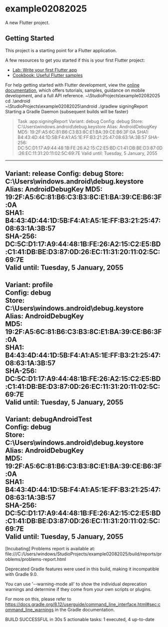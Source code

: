 # example02082025

A new Flutter project.

## Getting Started

This project is a starting point for a Flutter application.

A few resources to get you started if this is your first Flutter project:

- [Lab: Write your first Flutter app](https://docs.flutter.dev/get-started/codelab)
- [Cookbook: Useful Flutter samples](https://docs.flutter.dev/cookbook)

For help getting started with Flutter development, view the
[online documentation](https://docs.flutter.dev/), which offers tutorials,
samples, guidance on mobile development, and a full API reference.
~\StudioProjects\example02082025
cd .\android\
~\StudioProjects\example02082025\android
./gradlew signingReport
Starting a Gradle Daemon (subsequent builds will be faster)

> Task :app:signingReport
Variant: debug
Config: debug
Store: C:\Users\windows\.android\debug.keystore
Alias: AndroidDebugKey
MD5: 19:2F:A5:6C:81:B6:C3:B3:8C:E1:BA:39:CE:B6:3F:0A
SHA1: B4:43:4D:44:1D:5B:F4:A1:A5:1E:FF:B3:21:25:47:08:63:1A:3B:57
SHA-256: DC:5C:D1:17:A9:44:48:1B:FE:26:A2:15:C2:E5:BD:C1:41:DB:BE:D3:87:0D:26:EC:11:31:20:11:02:5C:69:7E
Valid until: Tuesday, 5 January, 2055
----------
Variant: release
Config: debug
Store: C:\Users\windows\.android\debug.keystore
Alias: AndroidDebugKey
MD5: 19:2F:A5:6C:81:B6:C3:B3:8C:E1:BA:39:CE:B6:3F:0A                                                                                                                                                                             
SHA1: B4:43:4D:44:1D:5B:F4:A1:A5:1E:FF:B3:21:25:47:08:63:1A:3B:57                                                                                                                                                                
SHA-256: DC:5C:D1:17:A9:44:48:1B:FE:26:A2:15:C2:E5:BD:C1:41:DB:BE:D3:87:0D:26:EC:11:31:20:11:02:5C:69:7E                                                                                                                         
Valid until: Tuesday, 5 January, 2055
----------
Variant: profile                                                                                                                                                                                                                 
Config: debug                                                                                                                                                                                                                    
Store: C:\Users\windows\.android\debug.keystore                                                                                                                                                                                  
Alias: AndroidDebugKey                                                                                                                                                                                                           
MD5: 19:2F:A5:6C:81:B6:C3:B3:8C:E1:BA:39:CE:B6:3F:0A                                                                                                                                                                             
SHA1: B4:43:4D:44:1D:5B:F4:A1:A5:1E:FF:B3:21:25:47:08:63:1A:3B:57                                                                                                                                                                
SHA-256: DC:5C:D1:17:A9:44:48:1B:FE:26:A2:15:C2:E5:BD:C1:41:DB:BE:D3:87:0D:26:EC:11:31:20:11:02:5C:69:7E                                                                                                                         
Valid until: Tuesday, 5 January, 2055
----------
Variant: debugAndroidTest                                                                                                                                                                                                        
Config: debug                                                                                                                                                                                                                    
Store: C:\Users\windows\.android\debug.keystore                                                                                                                                                                                  
Alias: AndroidDebugKey                                                                                                                                                                                                           
MD5: 19:2F:A5:6C:81:B6:C3:B3:8C:E1:BA:39:CE:B6:3F:0A                                                                                                                                                                             
SHA1: B4:43:4D:44:1D:5B:F4:A1:A5:1E:FF:B3:21:25:47:08:63:1A:3B:57                                                                                                                                                                
SHA-256: DC:5C:D1:17:A9:44:48:1B:FE:26:A2:15:C2:E5:BD:C1:41:DB:BE:D3:87:0D:26:EC:11:31:20:11:02:5C:69:7E                                                                                                                         
Valid until: Tuesday, 5 January, 2055
----------

[Incubating] Problems report is available at: file:///C:/Users/windows/StudioProjects/example02082025/build/reports/problems/problems-report.html

Deprecated Gradle features were used in this build, making it incompatible with Gradle 9.0.

You can use '--warning-mode all' to show the individual deprecation warnings and determine if they come from your own scripts or plugins.

For more on this, please refer to https://docs.gradle.org/8.12/userguide/command_line_interface.html#sec:command_line_warnings in the Gradle documentation.

BUILD SUCCESSFUL in 30s
5 actionable tasks: 1 executed, 4 up-to-date